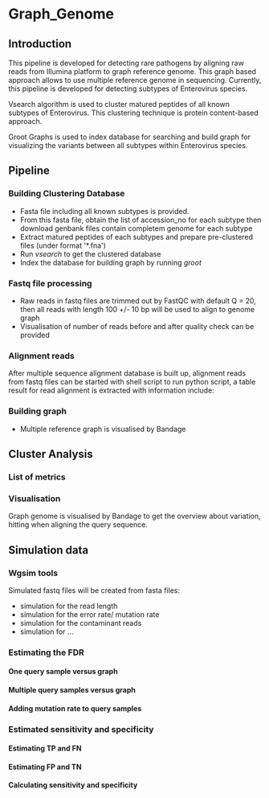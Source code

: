 # Graph_Genome
## Introduction
This pipeline is developed for detecting rare pathogens by aligning raw reads from Illumina platform to graph reference genome. This graph based approach allows to use multiple reference genome in sequencing. Currently, this pipeline is developed for detecting subtypes of Enterovirus species.

Vsearch algorithm is used to cluster matured peptides of all known subtypes of Enterovirus. This clustering technique is protein content-based approach.

Groot Graphs is used to index database for searching and build graph for visualizing the variants between all subtypes within Enterovirus species.

## Pipeline 
### Building Clustering Database
+ Fasta file including all known subtypes is provided.
+ From this fasta file, obtain the list of accession_no for each subtype then download genbank files contain completem genome for each subtype
+ Extract matured peptides of each subtypes and prepare pre-clustered files (under format '*.fna')
+ Run *vsearch* to get the clustered database
+ Index the database for building graph by running *groot*
### Fastq file processing
+ Raw reads in fastq files are trimmed out by FastQC with default Q = 20, then all reads with length 100 +/- 10 bp will be used to align to genome graph
+ Visualisation of number of reads before and after quality check can be provided

### Alignment reads
After multiple sequence alignment database is built up, alignment reads from fastq files can be started with shell script to run python script, a table result for read alignment is extracted with information include:

### Building graph
+ Multiple reference graph is visualised by Bandage

## Cluster Analysis
### List of metrics

### Visualisation
Graph genome is visualised by Bandage to get the overview about variation, hitting when aligning the query sequence.

## Simulation data
### Wgsim tools
Simulated fastq files will be created from fasta files:
  * simulation for the read length
  * simulation for the error rate/ mutation rate
  * simulation for the contaminant reads
  * simulation for ...


### Estimating the FDR
#### One query sample versus graph

#### Multiple query samples versus graph

#### Adding mutation rate to query samples

### Estimated sensitivity and specificity
#### Estimating TP and FN

#### Estimating FP and TN

#### Calculating sensitivity and specificity
